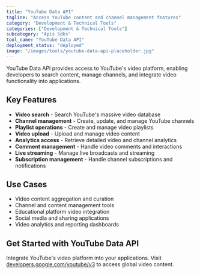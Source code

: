 ```yaml
---
title: "YouTube Data API"
tagline: "Access YouTube content and channel management features"
category: "Development & Technical Tools"
categories: ["Development & Technical Tools"]
subcategory: "Apis Sdks"
tool_name: "YouTube Data API"
deployment_status: "deployed"
image: "/images/tools/youtube-data-api-placeholder.jpg"
---
```

YouTube Data API provides access to YouTube's video platform, enabling developers to search content, manage channels, and integrate video functionality into applications.

## Key Features

- **Video search** - Search YouTube's massive video database
- **Channel management** - Create, update, and manage YouTube channels
- **Playlist operations** - Create and manage video playlists
- **Video upload** - Upload and manage video content
- **Analytics access** - Retrieve detailed video and channel analytics
- **Comment management** - Handle video comments and interactions
- **Live streaming** - Manage live broadcasts and streaming
- **Subscription management** - Handle channel subscriptions and notifications

## Use Cases

- Video content aggregation and curation
- Channel and content management tools
- Educational platform video integration
- Social media and sharing applications
- Video analytics and reporting dashboards

## Get Started with YouTube Data API

Integrate YouTube's video platform into your applications. Visit [developers.google.com/youtube/v3](https://developers.google.com/youtube/v3) to access global video content.
